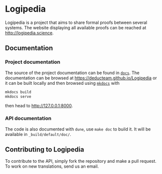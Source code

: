 # Logipedia

Logipedia is a project that aims to share formal proofs between several systems.
The website displaying all available proofs can be reached at
http://logipedia.science.

## Documentation
### Project documentation
The source of the project documentation can be found in [`docs`](docs). The
documentation can be browsed at https://deducteam.github.io/Logipedia or it
can be built locally and then browsed using [`mkdocs`](https://www.mkdocs.org/) with

``` bash
mkdocs build
mkdocs serve
```
then head to http://127.0.0.1:8000.

### API documentation
The code is also documented with `dune`, use `make doc` to build it. It will
be available in `_build/default/doc/`.

## Contributing to Logipedia
To contribute to the API, simply fork the repository and make a pull request. To
work on new translations, send us an email.
